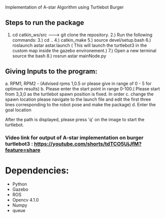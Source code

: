Implementation of A-star Algorithm using Turtlebot Burger


## Steps to run the package
1. cd catkin_ws/src ---> git clone the repository.
2.) Run the following commands:
3.) cd ..
4.) catkin_make
5.) source devel/setup.bash
6.) roslaunch astar astar.launch ( This will launch the turtlebot3 in the custom map inside the gazebo environement.)
7.) Open a new terminal source the bash
8.) rosrun astar mainNode.py


## Giving Inputs to the program:
a. RPM1, RPM2 - (Advised rpms 1,0.5 or please give in range of 0 - 5 for optimum results)
b. Please enter the start point in range 0-100.( Please start from 3,3,0 as the turtlebot spawn position is fixed. In order c. change the spawn location please navigate to the launch file and edit the first three lines corresponding to the robot pose and make the package)
d. Enter the goal location



After the path is displayed, please press 'q' on the image to start the turtlebot.

### Video link for output of A-star implementation on burger turtlebot3 : https://youtube.com/shorts/tdTCO5UjJfM?feature=share

# Dependencies:
- Python
- Gazebo
- ROS
- Opencv 4.1.0
- Numpy
- queue
